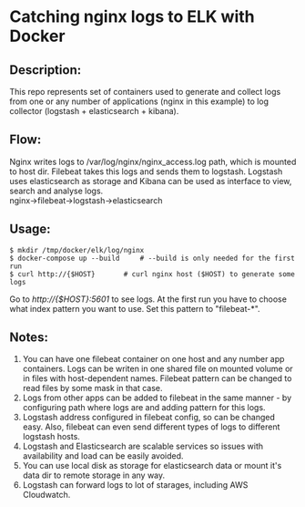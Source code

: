 # Catching nginx logs to ELK with Docker

## Description:
This repo represents set of containers used to generate and collect logs from one or any number of applications (nginx in this example) to log collector (logstash + elasticsearch + kibana).

## Flow:
Nginx writes logs to /var/log/nginx/nginx_access.log path, which is mounted to host dir. Filebeat takes this logs and sends them to logstash. Logstash uses elasticsearch as storage and Kibana can be used as interface to view, search and analyse logs.\
nginx->filebeat->logstash->elasticsearch

## Usage:
```
$ mkdir /tmp/docker/elk/log/nginx
$ docker-compose up --build 	# --build is only needed for the first run
$ curl http://{$HOST}		# curl nginx host ($HOST) to generate some logs
```
Go to _http://{$HOST}:5601_ to see logs. At the first run you have to choose what index pattern you want to use. Set this pattern to "filebeat-*".

## Notes:
1. You can have one filebeat container on one host and any number app containers. Logs can be writen in one shared file on mounted volume or in files with host-dependent names. Filebeat pattern can be changed to read files by some mask in that case.
2. Logs from other apps can be added to filebeat in the same manner - by configuring path where logs are and adding pattern for this logs.
3. Logstash address configured in filebeat config, so can be changed easy. Also, filebeat can even send different types of logs to different logstash hosts.
4. Logstash and Elasticsearch are scalable services so issues with availability and load can be easily avoided.
5. You can use local disk as storage for elasticsearch data or mount it's data dir to remote storage in any way.
6. Logstash can forward logs to lot of starages, including AWS Cloudwatch. 


